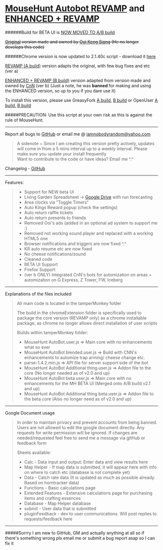 [MouseHunt Autobot REVAMP](https://greasyfork.org/en/scripts/6092-mousehunt-autobot-revamp) and [ENHANCED + REVAMP](https://greasyfork.org/en/scripts/6514-mousehunt-autobot-enhanced-revamp)
=========

######Build for BETA UI is [NOW MOVED TO A/B build](https://greasyfork.org/en/scripts/6092-mousehunt-autobot-revamp)

~~[Original](http://userscripts-mirror.org/scripts/show/78731.html) version made and owned by [Ooi Keng Siang](http://ooiks.com/blog/mousehunt-autobot) \(He no longer develops this code\)~~

######Chrome version is now updated to 2.1.40c script - download it [here](https://github.com/nobodyrandom/mhAutobot/raw/master/chromeExtension.crx)

[REVAMP (A build)](https://greasyfork.org/en/scripts/6092-mousehunt-autobot-revamp) version adapts the original, with few bug fixes and etc \(ver a\)

[ENHANCED + REVAMP (B build)](https://greasyfork.org/en/scripts/6514-mousehunt-autobot-enhanced-revamp) version adapted from version made and owned by [CnN](https://devcnn.wordpress.com/) \(ver b\) \(Just a note, he was **banned** for making and using the ENHANCED version, so up to you if you dare use it\)

To install this version, please use GreasyFork [A build](https://greasyfork.org/en/scripts/6092-mousehunt-autobot-revamp), [B build](https://greasyfork.org/en/scripts/6514-mousehunt-autobot-enhanced-revamp) or OpenUser [A build](https://openuserjs.org/scripts/nobodyrandom/MouseHunt_AutoBot_REVAMP), [B build](https://openuserjs.org/scripts/nobodyrandom/MouseHunt_AutoBot_ENHANCED_+_REVAMP)

#####PRECAUTION: Use this script at your own risk as this is against the rule of MouseHunt.
*****
Report all bugs to [GitHub](https://github.com/nobodyrandom/mhAutobot/issues) or email me @ <iamnobodyrandom@yahoo.com>   
>	A sidenote ~ Since I am creating this version pretty actively, updates will come in from a 5 mins interval up to a weekly interval. Please make sure you update your install frequently   
>	Want to contribute to the code or have ideas? Email me \^.\^

Changelog - [GitHub](https://github.com/nobodyrandom/mhAutobot/commits/master)
*****
Features:
>*  Support for NEW beta UI
>*	Living Garden Spreadsheet -> [Google Drive](https://docs.google.com/spreadsheet/ccc?key=0Ag_KH_nuVUjbdGtldjJkWUJ4V1ZpUDVwd1FVM0RTM1E&usp=sharing) with run forecasting
>*	Area clocks via "Toggle Timers"
>*	Auto Kings Reward popup (check the settings)
>*	Auto return raffle tickets
>*  Auto return presents to friends
>*  Removed Ooi's ads (added in an optional ad system to support me :)
>*  Removed not working sound player and replaced with a working HTML5 one
>*  Browser notifications and triggers are now fixed \^.\^
>*	KR auto resume etc are now fixed
>*  No cheese notifications/sound
>*  Cleaned code
>*  BETA UI Support
>*  Firefox Support
>*  (ver b ONLY) Integrated CnN's bots for automization on areas + automization on G Express, Z Tower, FW, Iceberg

*****
Explanations of the files included
>   All main code is located in the tamperMonkey folder
>
>   The build in the chromeExtension folder is specifically used to package the core version (REVAMP only) as a chrome installable package, as chrome no longer allows direct installation of user scripts
>
>   Builds within tamperMonkey folder:
>*  MouseHunt AutoBot.user.js => Main core with no enhancements what so ever
>*  MouseHunt AutoBot blended.user.js => Build with CNN's enhancements to automize trap arming/ cheese change etc.
>*  parse-1.4.2.min.js => API file for server support side of the bot
>*  MouseHunt AutoBot Additional thing.user.js => Addon file to the core (No longer needed as of v2.0 and up)
>*  MouseHunt AutoBot beta.user.js => Main core with no enhancements for the MH BETA UI (Merged onto A/B build v2.1 and up)
>*  MouseHunt AutoBot Additional thing beta.user.js => Addon file to the beta core (Also no longer need as of v2.0 and up)

*****
Google Document usage
>   In order to maintain privacy and prevent accounts from being banned. Users are not allowed to edit the google document directly. Any requests for write permission will be ignored.
>   If changes are needed/requested feel free to send me a message via gitHub or feedback form
>
>   Sheets available:
>*  Calc - Data input and output: Enter data and view results here
>*  Map Helper - If map data is submitted, it will appear here with info on where to catch etc (database is not complete yet)
>*  Data - Catch rate data (It is updated as much as possible already. Based on horntracker data)
>*  Functions - Basic calculations page
>*  Extended Features - Extensive calculations page for purchasing items and crafting essences
>*  Database - Map Helper database
>*  submit - User data that is submitted
>*  pluginFeedback - dev to user communications. Will post replies to requests/feedback here

*****
#####Sorrry I am new to GitHub, GM and actually anything at all so if there's something wrong pls email me or submit a bug report asap so I can fix it
